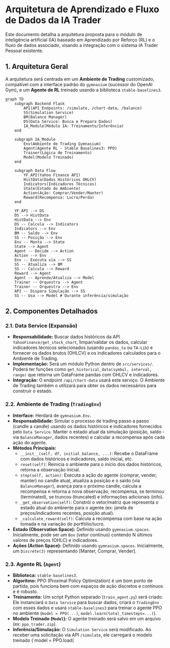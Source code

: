 # Arquitetura de Aprendizado e Fluxo de Dados da IA Trader

Este documento detalha a arquitetura proposta para o módulo de inteligência artificial (IA) baseado em Aprendizado por Reforço (RL) e o fluxo de dados associado, visando a integração com o sistema IA Trader Pessoal existente.

## 1. Arquitetura Geral

A arquitetura será centrada em um **Ambiente de Trading** customizado, compatível com a interface padrão do `gymnasium` (sucessor do OpenAI Gym), e um **Agente de RL** treinado usando a biblioteca `stable-baselines3`.

```mermaid
graph TD
    subgraph Backend Flask
        API(API Endpoints: /simulate, /chart-data, /balance)
        SS(Simulation Service)
        BM(Balance Manager)
        DS(Data Service: Busca e Prepara Dados)
        IA_Module(Módulo IA: Treinamento/Inferência)
    end

    subgraph IA_Module
        Env(Ambiente de Trading Gymnasium)
        Agent(Agente RL - Stable Baselines3: PPO)
        Trainer(Lógica de Treinamento)
        Model(Modelo Treinado)
    end

    subgraph Data Flow
        YF_API(Yahoo Finance API)
        HistData(Dados Históricos OHLCV)
        Indicators(Indicadores Técnicos)
        State(Estado do Ambiente)
        Action(Ação: Comprar/Vender/Manter)
        Reward(Recompensa: Lucro/Perda)
    end

    YF_API --> DS
    DS --> HistData
    HistData --> Env
    DS -- Calcula --> Indicators
    Indicators --> Env
    BM -- Saldo --> Env
    SS -- Posição --> Env
    Env -- Monta --> State
    State --> Agent
    Agent -- Decide --> Action
    Action --> Env
    Env -- Executa via --> SS
    SS -- Atualiza --> BM
    SS -- Calcula --> Reward
    Reward --> Agent
    Agent -- Aprende/Atualiza --> Model
    Trainer -- Orquestra --> Agent
    Trainer -- Orquestra --> Env
    API -- Dispara Simulação --> SS
    SS -- Usa --> Model # Durante inferência/simulação
```

## 2. Componentes Detalhados

### 2.1. Data Service (Expansão)

*   **Responsabilidade:** Buscar dados históricos da API `YahooFinance/get_stock_chart`, limpar/validar os dados, calcular indicadores técnicos selecionados (usando `pandas_ta` ou `TA-Lib`) e fornecer os dados brutos (OHLCV) e os indicadores calculados para o Ambiente de Trading.
*   **Implementação:** Será um módulo Python dentro de `src/services/`. Poderá ter funções como `get_historical_data(symbol, interval, range)` que retorna um DataFrame pandas com OHLCV e indicadores.
*   **Integração:** O endpoint `/api/chart-data` usará este serviço. O Ambiente de Trading também o utilizará para obter os dados necessários para construir o estado.

### 2.2. Ambiente de Trading (`TradingEnv`)

*   **Interface:** Herdará de `gymnasium.Env`.
*   **Responsabilidade:** Simular o processo de trading passo a passo (candle a candle) usando os dados históricos e indicadores fornecidos pelo `Data Service`. Manter o estado atual da simulação (posição, saldo - via `BalanceManager`, dados recentes) e calcular a recompensa após cada ação do agente.
*   **Métodos Principais:**
    *   `__init__(self, df, initial_balance, ...)`: Recebe o DataFrame com dados históricos e indicadores, saldo inicial, etc.
    *   `reset(self)`: Reinicia o ambiente para o início dos dados históricos, retorna a observação inicial.
    *   `step(self, action)`: Executa a ação do agente (comprar, vender, manter) no candle atual, atualiza a posição e o saldo (via `BalanceManager`), avança para o próximo candle, calcula a recompensa e retorna a nova observação, recompensa, se terminou (terminated), se truncou (truncated) e informações adicionais (info).
    *   `_get_observation(self)`: Constrói o vetor/matriz que representa o estado atual do ambiente para o agente (ex: janela de preços/indicadores recentes, posição atual).
    *   `_calculate_reward(self)`: Calcula a recompensa com base na ação tomada e na variação do portfólio/lucro.
*   **Estado (Observation Space):** Definido usando `gymnasium.spaces`. Inicialmente, pode ser um `Box` (vetor contínuo) contendo N últimos valores de preços (OHLC) e indicadores.
*   **Ações (Action Space):** Definido usando `gymnasium.spaces`. Inicialmente, um `Discrete(3)` representando [Manter, Comprar, Vender].

### 2.3. Agente RL (`Agent`)

*   **Biblioteca:** `stable-baselines3`.
*   **Algoritmo:** PPO (Proximal Policy Optimization) é um bom ponto de partida, pois funciona bem com espaços de ação discretos e contínuos e é robusto.
*   **Treinamento:** Um script Python separado (`train_agent.py`) será criado. Ele instanciará o `Data Service` para buscar dados, criará o `TradingEnv` com esses dados e usará `stable-baselines3` para treinar o agente PPO no ambiente (`model = PPO(...)`, `model.learn(total_timesteps=...)`).
*   **Modelo Treinado (`Model`):** O agente treinado será salvo em um arquivo (ex: `ppo_trader.zip`).
*   **Inferência/Simulação:** O `Simulation Service` será modificado. Ao receber uma solicitação via API `/simulate`, ele carregará o modelo treinado (`model = PPO.load(

